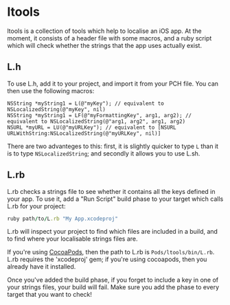 ltools
======

ltools is a collection of tools which help to localise an iOS app.  At the moment, it consists of a header file with some macros, and a ruby script which will check whether the strings that the app uses actually exist.

L.h
---

To use L.h, add it to your project, and import it from your PCH file.  You can then use the following macros:

```ObjC
NSString *myString1 = L(@"myKey"); // equivalent to NSLocalizedString(@"myKey", nil)
NSString *myString1 = LF(@"myFormattingKey", arg1, arg2); // equivalent to NSLocalizedString(@"arg1, arg2", arg1, arg2)
NSURL *myURL = LU(@"myURLKey"); // equivalent to [NSURL URLWithString:NSLocalizedString(@"myURLKey", nil)]
```

There are two advanteges to this: first, it is slightly quicker to type `L` than it is to type `NSLocalizedString`; and secondly it allows you to use L.sh.

L.rb
----

L.rb checks a strings file to see whether it contains all the keys defined in your app.  To use it, add a "Run Script" build phase to your target which calls L.rb for your project:

```ruby
ruby path/to/L.rb "My App.xcodeproj"
```

L.rb will inspect your project to find which files are included in a build, and to find where your localisable strings files are.

If you're using [CocoaPods](http://cocoapods.org), then the path to L.rb is `Pods/ltools/bin/L.rb`.  L.rb requires the 'xcodeproj' gem; if you're using cocoapods, then you already have it installed.

Once you've added the build phase, if you forget to include a key in one of your strings files, your build will fail.  Make sure you add the phase to every target that you want to check!


